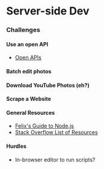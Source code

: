 # Server-side Dev

### Challenges

#### Use an open API
* [Open APIs](http://www.programmableweb.com/apis/directory)

#### Batch edit photos
#### Download YouTube Photos (eh?)
#### Scrape a Website

#### General Resources

* [Felix's Guide to Node.js](http://nodeguide.com/beginner.html)
* [Stack Overflow List of Resources](http://stackoverflow.com/questions/2353818/how-do-i-get-started-with-node-js)

#### Hurdles

* In-browser editor to run scripts?



